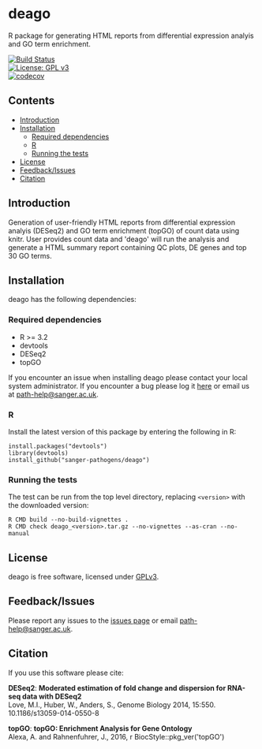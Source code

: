 # deago
R package for generating HTML reports from differential expression analyis and GO term enrichment.

[![Build Status](https://travis-ci.org/sanger-pathogens/deago.svg?branch=master)](https://travis-ci.org/sanger-pathogens/deago)   
[![License: GPL v3](https://img.shields.io/badge/License-GPL%20v3-brightgreen.svg)](https://github.com/sanger-pathogens/deago/blob/master/LICENSE)   
[![codecov](https://codecov.io/gh/sanger-pathogens/deago/branch/master/graph/badge.svg)](https://codecov.io/gh/sanger-pathogens/deago)

## Contents
  * [Introduction](#introduction)
  * [Installation](#installation)
    * [Required dependencies](#required-dependencies)
    * [R](#r)
    * [Running the tests](#running-the-tests)
  * [License](#license)
  * [Feedback/Issues](#feedbackissues)
  * [Citation](#citation)

## Introduction
Generation of user-friendly HTML reports from differential expression analyis (DESeq2) and GO term enrichment (topGO) of count data using knitr. User provides count data and 'deago' will run the analysis and generate a HTML summary report containing QC plots, DE genes and top 30 GO terms.

## Installation
deago has the following dependencies:

### Required dependencies
* R >= 3.2
* devtools
* DESeq2
* topGO

If you encounter an issue when installing deago please contact your local system administrator. If you encounter a bug please log it [here](https://github.com/sanger-pathogens/deago/issues) or email us at path-help@sanger.ac.uk.

### R
Install the latest version of this package by entering the following in R:
```
install.packages("devtools")
library(devtools)
install_github("sanger-pathogens/deago")
```

### Running the tests
The test can be run from the top level directory, replacing `<version>` with the downloaded version:  
```
R CMD build --no-build-vignettes .
R CMD check deago_<version>.tar.gz --no-vignettes --as-cran --no-manual
```
## License
deago is free software, licensed under [GPLv3](https://github.com/sanger-pathogens/deago/blob/master/LICENSE).

## Feedback/Issues
Please report any issues to the [issues page](https://github.com/sanger-pathogens/deago/issues) or email path-help@sanger.ac.uk.

## Citation
If you use this software please cite:

__DESeq2__:
__Moderated estimation of fold change and dispersion for RNA-seq data with DESeq2__  
Love, M.I., Huber, W., Anders, S., Genome Biology 2014, 15:550. 10.1186/s13059-014-0550-8

__topGO__:
__topGO: Enrichment Analysis for Gene Ontology__  
Alexa, A. and Rahnenfuhrer, J., 2016, r BiocStyle::pkg_ver('topGO')
